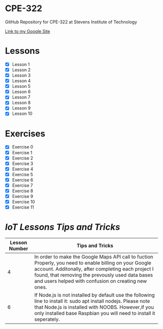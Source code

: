 # **CPE-322**
GitHub Repository for CPE-322 at Stevens Institute of Technology

[Link to my Google Site](https://sites.google.com/stevens.edu/dancookecpe-322)

# **Lessons**
- [x] Lesson 1
- [x] Lesson 2
- [x] Lesson 3
- [x] Lesson 4
- [x] Lesson 5
- [x] Lesson 6
- [x] Lesson 7
- [x] Lesson 8
- [x] Lesson 9
- [x] Lesson 10
# **Exercises**
- [x] Exercise 0
- [x] Exercise 1
- [x] Exercise 2
- [x] Exercise 3
- [x] Exercise 4
- [x] Exercise 5
- [x] Exercise 6
- [x] Exercise 7
- [x] Exercise 8
- [x] Exercise 9
- [x] Exercise 10
- [x] Exercise 11

# *IoT Lessons Tips and Tricks*
| Lesson Number | Tips and Tricks |
| ----------- | ----------- |
| 4 | In order to make the Google Maps API call to fuction Properly, you need to enable billing on your Google account. Additonally, after completing each project I found, that removing the prevously used data bases and users helped with confusion on creating new ones. |
| 6 | If Node.js is not installed by default use the following line to install it: sudo apt install nodejs. Please note that Node.js is installed with NOOBS. However,if you only installed base Raspbian you will need to install it seperately. |

